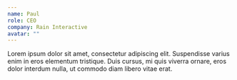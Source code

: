 ```yaml
---
name: Paul
role: CEO
company: Rain Interactive
avatar: ""
---
```


Lorem ipsum dolor sit amet, consectetur adipiscing elit.
Suspendisse varius enim in eros elementum tristique.
Duis cursus, mi quis viverra ornare, eros dolor interdum nulla, ut commodo diam libero vitae erat.
